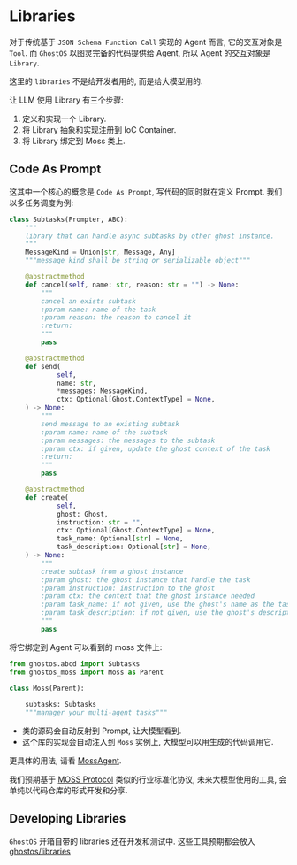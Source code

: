 # Libraries

对于传统基于 `JSON Schema Function Call` 实现的 Agent 而言, 它的交互对象是 `Tool`.
而 `GhostOS` 以图灵完备的代码提供给 Agent, 所以 Agent 的交互对象是 `Library`. 

这里的 `libraries` 不是给开发者用的, 而是给大模型用的. 

让 LLM 使用 Library 有三个步骤: 

1. 定义和实现一个 Library. 
2. 将 Library 抽象和实现注册到 IoC Container. 
3. 将 Library 绑定到 Moss 类上.

## Code As Prompt

这其中一个核心的概念是 `Code As Prompt`, 写代码的同时就在定义 Prompt. 我们以多任务调度为例: 

```python
class Subtasks(Prompter, ABC):
    """
    library that can handle async subtasks by other ghost instance.
    """
    MessageKind = Union[str, Message, Any]
    """message kind shall be string or serializable object"""

    @abstractmethod
    def cancel(self, name: str, reason: str = "") -> None:
        """
        cancel an exists subtask
        :param name: name of the task
        :param reason: the reason to cancel it
        :return:
        """
        pass

    @abstractmethod
    def send(
            self,
            name: str,
            *messages: MessageKind,
            ctx: Optional[Ghost.ContextType] = None,
    ) -> None:
        """
        send message to an existing subtask
        :param name: name of the subtask
        :param messages: the messages to the subtask
        :param ctx: if given, update the ghost context of the task
        :return:
        """
        pass

    @abstractmethod
    def create(
            self,
            ghost: Ghost,
            instruction: str = "",
            ctx: Optional[Ghost.ContextType] = None,
            task_name: Optional[str] = None,
            task_description: Optional[str] = None,
    ) -> None:
        """
        create subtask from a ghost instance
        :param ghost: the ghost instance that handle the task
        :param instruction: instruction to the ghost
        :param ctx: the context that the ghost instance needed
        :param task_name: if not given, use the ghost's name as the task name
        :param task_description: if not given, use the ghost's description as the task description
        """
        pass
```

将它绑定到 Agent 可以看到的 moss 文件上: 

```python
from ghostos.abcd import Subtasks
from ghostos_moss import Moss as Parent

class Moss(Parent):
    
    subtasks: Subtasks
    """manager your multi-agent tasks"""
```

* 类的源码会自动反射到 Prompt, 让大模型看到. 
* 这个库的实现会自动注入到 `Moss` 实例上, 大模型可以用生成的代码调用它.

更具体的用法, 请看 [MossAgent](/zh-cn/usages/moss_agent.md).

我们预期基于 [MOSS Protocol](/zh-cn/concepts/moss_protocol.md) 类似的行业标准化协议, 未来大模型使用的工具, 会单纯以代码仓库的形式开发和分享. 


## Developing Libraries

`GhostOS` 开箱自带的 libraries 还在开发和测试中. 
这些工具预期都会放入 [ghostos/libraries]((https://github.com/ghost-in-moss/GhostOS/tree/main/ghostos/libraries))